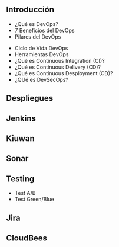 




## Introducción

- ¿Qué es DevOps?
- 7 Beneficios del DevOps
- Pilares del DevOps
* Ciclo de Vida DevOps
* Herramientas DevOps
* ¿Qué es Continuous Integration (CI)?
* ¿Qué es Continuous Delivery (CD)?
* ¿Qué es Continuous Desployment (CD)?
* ¿QUé es DevSecOps?


## Despliegues

## Jenkins

## Kiuwan

## Sonar

## Testing
* Test A/B
* Test Green/Blue

## Jira

## CloudBees
